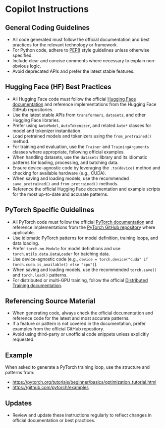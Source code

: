 # Copilot Instructions

## General Coding Guidelines

- All code generated must follow the official documentation and best practices for the relevant technology or framework.
- For Python code, adhere to [PEP8](https://peps.python.org/pep-0008/) style guidelines unless otherwise specified.
- Include clear and concise comments where necessary to explain non-obvious logic.
- Avoid deprecated APIs and prefer the latest stable features.
## Hugging Face (HF) Best Practices

- All Hugging Face code must follow the official [Hugging Face documentation](https://huggingface.co/docs) and reference implementations from the Hugging Face GitHub repositories.
- Use the latest stable APIs from `transformers`, `datasets`, and other Hugging Face libraries.
- Prefer using `AutoModel`, `AutoTokenizer`, and related `Auto*` classes for model and tokenizer instantiation.
- Load pretrained models and tokenizers using the `from_pretrained()` method.
- For training and evaluation, use the `Trainer` and `TrainingArguments` classes where appropriate, following official examples.
- When handling datasets, use the `datasets` library and its idiomatic patterns for loading, processing, and batching data.
- Ensure device-agnostic code by leveraging the `.to(device)` method and checking for available hardware (e.g., CUDA).
- When saving and loading models, use the recommended `save_pretrained()` and `from_pretrained()` methods.
- Reference the official Hugging Face documentation and example scripts for the most up-to-date and accurate patterns.
## PyTorch Specific Guidelines

- All PyTorch code must follow the official [PyTorch documentation](https://docs.pytorch.org/) and reference implementations from the [PyTorch GitHub repository](https://github.com/pytorch/pytorch) where applicable.
- Use idiomatic PyTorch patterns for model definition, training loops, and data loading.
- Prefer `torch.nn.Module` for model definitions and use `torch.utils.data.DataLoader` for batching data.
- Use device-agnostic code (e.g., `device = torch.device("cuda" if torch.cuda.is_available() else "cpu")`).
- When saving and loading models, use the recommended `torch.save()` and `torch.load()` patterns.
- For distributed or multi-GPU training, follow the official [Distributed Training documentation](https://pytorch.org/docs/stable/distributed.html).

## Referencing Source Material

- When generating code, always check the official documentation and reference code for the latest and most accurate patterns.
- If a feature or pattern is not covered in the documentation, prefer examples from the official GitHub repository.
- Avoid using third-party or unofficial code snippets unless explicitly requested.

## Example

When asked to generate a PyTorch training loop, use the structure and patterns from:
- https://pytorch.org/tutorials/beginner/basics/optimization_tutorial.html
- https://github.com/pytorch/examples

## Updates

- Review and update these instructions regularly to reflect changes in official documentation or best practices.